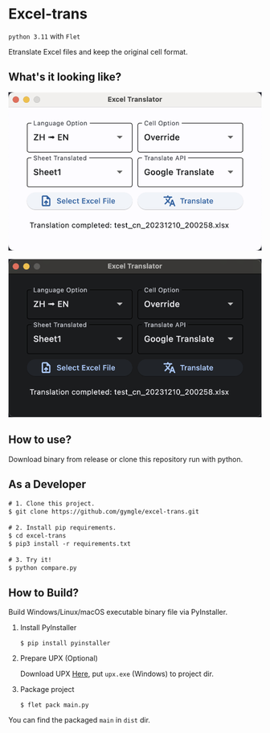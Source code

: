 # Excel-trans

`python 3.11` with `Flet`

Etranslate Excel files and keep the original cell format.

## What's it looking like?
![screenshot](./assets/app_light.png)

![screenshot](./assets/app_dark.png)

## How to use?

Download binary from release or clone this repository run with python.

## As a Developer

```shell
# 1. Clone this project.
$ git clone https://github.com/gymgle/excel-trans.git

# 2. Install pip requirements. 
$ cd excel-trans
$ pip3 install -r requirements.txt

# 3. Try it!
$ python compare.py
```

## How to Build?

Build Windows/Linux/macOS executable binary file via PyInstaller.

1. Install PyInstaller
    ``` shell
    $ pip install pyinstaller
    ```

2. Prepare UPX (Optional)

    Download UPX [Here](https://github.com/upx/upx/releases), put `upx.exe` (Windows) to project dir.

3. Package project
    ```shell
    $ flet pack main.py
    ```

You can find the packaged `main` in `dist` dir.
